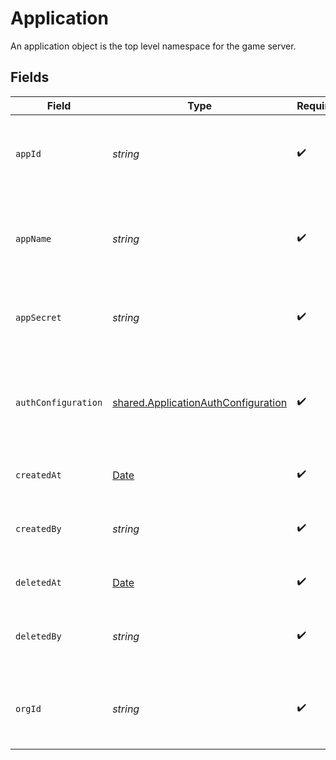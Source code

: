# Application

An application object is the top level namespace for the game server.


## Fields

| Field                                                                                         | Type                                                                                          | Required                                                                                      | Description                                                                                   | Example                                                                                       |
| --------------------------------------------------------------------------------------------- | --------------------------------------------------------------------------------------------- | --------------------------------------------------------------------------------------------- | --------------------------------------------------------------------------------------------- | --------------------------------------------------------------------------------------------- |
| `appId`                                                                                       | *string*                                                                                      | :heavy_check_mark:                                                                            | System generated unique identifier for an application.                                        | app-af469a92-5b45-4565-b3c4-b79878de67d2                                                      |
| `appName`                                                                                     | *string*                                                                                      | :heavy_check_mark:                                                                            | Readable name for an application. Must be unique within an organization.                      | minecraft                                                                                     |
| `appSecret`                                                                                   | *string*                                                                                      | :heavy_check_mark:                                                                            | Secret that is used for identity and access management.                                       | secret-6f706e83-0ec1-437a-9a46-7d4281eb2f39                                                   |
| `authConfiguration`                                                                           | [shared.ApplicationAuthConfiguration](../../models/shared/applicationauthconfiguration.md)    | :heavy_check_mark:                                                                            | Used to authenticate player requests. Use your own authentication or Hathora's Auth Client.   |                                                                                               |
| `createdAt`                                                                                   | [Date](https://developer.mozilla.org/en-US/docs/Web/JavaScript/Reference/Global_Objects/Date) | :heavy_check_mark:                                                                            | When the application was created.                                                             |                                                                                               |
| `createdBy`                                                                                   | *string*                                                                                      | :heavy_check_mark:                                                                            | Email address for the user that deleted the application.                                      | dev@hathora.dev                                                                               |
| `deletedAt`                                                                                   | [Date](https://developer.mozilla.org/en-US/docs/Web/JavaScript/Reference/Global_Objects/Date) | :heavy_check_mark:                                                                            | When the application was deleted.                                                             |                                                                                               |
| `deletedBy`                                                                                   | *string*                                                                                      | :heavy_check_mark:                                                                            | Email address for the user that deleted the application.                                      | dev@hathora.dev                                                                               |
| `orgId`                                                                                       | *string*                                                                                      | :heavy_check_mark:                                                                            | System generated unique identifier for an organization.                                       | google-oauth2\|107030234048588177467                                                          |
